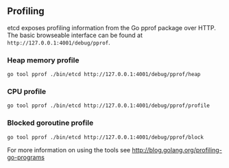 ## Profiling

etcd exposes profiling information from the Go pprof package over HTTP.
The basic browseable interface can be found at `http://127.0.0.1:4001/debug/pprof`.

### Heap memory profile

```
go tool pprof ./bin/etcd http://127.0.0.1:4001/debug/pprof/heap
```

### CPU profile

```
go tool pprof ./bin/etcd http://127.0.0.1:4001/debug/pprof/profile
```

### Blocked goroutine profile

```
go tool pprof ./bin/etcd http://127.0.0.1:4001/debug/pprof/block
```

For more information on using the tools see http://blog.golang.org/profiling-go-programs
